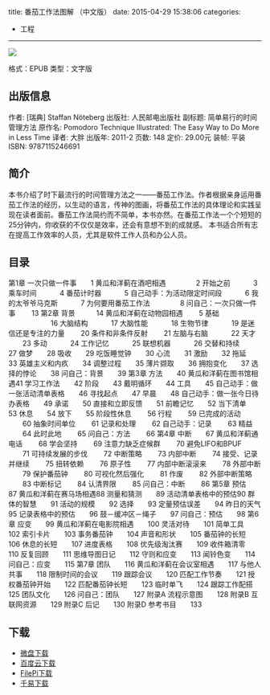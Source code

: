title: 番茄工作法图解 （中文版）
date: 2015-04-29 15:38:06
categories:
  - 工程
---

![](http://img3.douban.com/lpic/s4599081.jpg)

格式：EPUB
类型：文字版

<!--more-->

## 出版信息 ##

作者: [瑞典] Staffan Nöteberg 
出版社: 人民邮电出版社
副标题: 简单易行的时间管理方法
原作名: Pomodoro Technique Illustrated: The Easy Way to Do More in Less Time
译者: 大胖 
出版年: 2011-2
页数: 148
定价: 29.00元
装帧: 平装
ISBN: 9787115246691

## 简介 ##

本书介绍了时下最流行的时间管理方法之一——番茄工作法。作者根据亲身运用番茄工作法的经历，以生动的语言，传神的图画，将番茄工作法的具体理论和实践呈现在读者面前。番茄工作法简约而不简单，本书亦然。在番茄工作法一个个短短的25分钟内，你收获的不仅仅是效率，还会有意想不到的成就感。
本书适合所有志在提高工作效率的人员，尤其是软件工作人员和办公人员。

## 目录 ##

第1章 一次只做一件事　　1
黄瓜和洋蓟在酒吧相遇 　　　　2
开始之前 　　　3
乘车时间 　　　4
番茄计时器 　　　5
自己动手：为活动限定时间段 　　　6
我的太爷爷马克斯 　　　7
为何要用番茄工作法 　　　　8
问自己：一次只做一件事 　　13
第2章 背景　　　14
黄瓜和洋蓟在动物园相遇 　　5
基础 　　　　　　16
大脑结构 　　　17
大脑性能 　　　18
生物节律 　　　19
是迷信还是专注的力量 　　20
条件和非条件反射 　　21
左脑与右脑 　　　22
天才 　　23
多动 　　　24
工作记忆 　　　25
联想机器 　　　26
交替和持续　　27
做梦　　28
吸收　　29
吃饭睡觉钟　　30
心流　　31
激励　　32
拖延　　33
英雄主义和内疚　　34
调整过程　　35
薄片撷取　　36
拥抱变化　　37
选择的悖论　　38
问自己：背景　　39
第3章 方法　　40
黄瓜和洋蓟在图书馆相遇41
学习工作法　　42
阶段　　43
戴明循环　　44
工具　　45
自己动手：做一张活动清单表格　　46
寻找起点　　47
早晨　　48
自己动手：做一张今日待办表格　　49
承诺　　50
直接和立即反馈　　51
前瞻记忆　　52
当下清单　　53
休息　　54
放下　　55
阶段性休息 　　56
行程 　　59
已完成的活动 　　60
抽象时间单位 　　61
记录和处理 　　62
自己动手：记录 　　63
精益 　　64
此时此地 　　65
问自己：方法 　　66
第4章 中断　　67
黄瓜和洋蓟通电话 　　68
学会坚持 　　69
注意力缺乏症候群 　　70
避免LIFO和BPUF 　　71
可持续发展的步伐 　　72
中断策略 　　73
内部中断 　　74
接受、记录并继续 　　75
扭转依赖 　　76
原子性 　　77
内部中断滚滚来 　　78
外部中断 　　79
保护番茄钟 　　80
可视化然后强化 　　81
作废 　　82
外部中断策略 　　83
中断标记 　　84
认清界限 　　85
问自己：中断 　　86
第5章 预估　　87
黄瓜和洋蓟在赛马场相遇88
测量和猜测　　89
活动清单表格中的预估90
群体的智慧　　91
活动的规模　　92
选择　　93
定量预估误差　　94
昨日的天气　　95
记录表格中的预估　　96
鼓－缓冲区－绳子　　97
问自己：预估　　98
第6章 应变　　99
黄瓜和洋蓟在电影院相遇　　100
灵活对待　　101
简单工具　　102
索引卡片　　103
事务番茄钟　　104
声音和形状　　105
番茄钟的长短　　106
休息的长短　　107
进度表格　　108
优先级淘汰赛　　109
收件箱清零　　110
反复回顾　　111
思维导图日记　　112
守则和应变　　113
闻铃色变　　114
问自己：应变　　115
第7章 团队　　116
黄瓜和洋蓟在会议室相遇　　117
与他人共事　　118
限制时间的会议　　119
跟踪会议　　120
匹配工作节奏　　121
授权番茄钟开始　　122
匹配番茄钟长短　　123
临时单飞　　124
跟踪工作配搭　　125
团队文化　　126
问自己：团队　　127
附录A 流程示意图　　128
附录B 互联网资源　　129
附录C 后记　　130
附录D 参考书目　　133

## 下载 ##

* [微盘下载](http://vdisk.weibo.com/s/aADaW4YRP4CF2)
* [百度云下载](http://pan.baidu.com/s/1rWhTO)
* [FilePi下载](http://filepi.com/i/DJPbpI5)
* [千易下载](http://1000eb.com/1ggeo)
